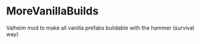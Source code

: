 # MoreVanillaBuilds
Valheim mod to make all vanilla prefabs buildable with the hammer (survival way)
